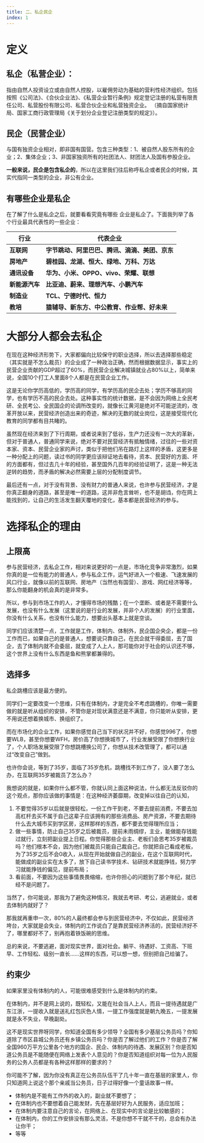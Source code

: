 ```yaml
---
title: 二、私企民企
index: 1
---
```


# 定义

## **私企（私营企业）**：

指由自然人投资设立或由自然人控股，以雇佣劳动为基础的营利性经济组织。包括按照《公司法》、《合伙企业法》、《私营企业暂行条例》规定登记注册的私营有限责任公司、私营股份有限公司、私营合伙企业和私营独资企业。 （摘自国家统计局、国家工商行政管理局《关于划分企业登记注册类型的规定》）。

## **民企（民营企业）**

与国有独资企业相对，即非国有国营。包含三种类型：1、被自然人股东所有的企业；2、集体企业；3、非国家独资所有的社团法人、财团法人及国有参股企业。

**一般来说，民企是包含私企的**，所以在这里我们往后称呼私企或者民企的时候，其实代指同一类型的企业，非公有企业。

## 有哪些企业是私企

在了解了什么是私企之后，就要看看究竟有哪些                                                        企业是私企了。下面我列举了各个行业最具代表性的一些企业：

| **行业**       | **代表企业**                                   |
| -------------- | ---------------------------------------------- |
| **互联网**     | **字节跳动、阿里巴巴、腾讯、滴滴、美团、京东** |
| **房地产**     | **碧桂园、龙湖、恒大、绿地、万科、万达**       |
| **通讯设备**   | **华为、小米、OPPO、vivo、荣耀、联想**         |
| **新能源汽车** | **比亚迪、蔚来、理想汽车、小鹏汽车**           |
| **制造业**     | **TCL、宁德时代、恒力**                        |
| **教培**       | **猿辅导、新东方、中公教育、作业帮、好未来**   |

# 大部分人都会去私企

在现在这种经济形势下，大家都偏向比较保守的职业选择，所以去选择那些稳定（其实就是不怎么裁员）的企业成了一种政治正确，然而根据数据显示，事实上的民营企业贡献的GDP超过了60%，而民营企业解决城镇就业占80%以上，简单来说，全国10个打工人里面8个人都是在民营企业工作。

这是无论你学历高低的，学历高的同学，有学历高的民企去处；学历不够高的同学，也有学历不高的民企去处。这种事实性的统计数据，是不会因为网络上全民考研、全民考公、全民国企的论调所改变的，就像长江黄河是绝对不可能逆流的，改革开放以来，民营经济创造出来的奇迹，解决的无数的就业岗位，这是接受现代化教育的同学都有目共睹的。

虽然现在经济来到了下行周期，或者说来到了低谷，生产力还没有一次大的革新，但对于普通人，普通同学来说，绝对不要对民营经济有抵触情绪，过往的一些对资本家、资本、民营企业家的声讨，类似于把他们吊在路灯上这样的矛盾，这更多是一种分配上的问题，读过书的同学更应该辩证地去看待，资本、民营好的方面、坏的方面都有，但过去几十年的经验，甚至国外几百年的经验证明了，这是一种无法逆转的趋势，而矛盾的解决必然需要上层的分配制度调节。

最后还有一点，对于没有背景、没有财力的普通人来说，也许参与民营经济，才是你真正翻身的道路，甚至是唯一的道路，这并非危言耸听，也不是胡诌，你在网上能找到的，让自己的生活发生翻天覆地的变化，基本都是民营经济的参与。

# 选择私企的理由

## 上限高

参与民营经济，去私企工作，相对来说更好的一点是，市场化竞争非常激烈，如果你真的是一位有能力的普通人，参与私企工作，运气好进入一个极速、飞速发展的风口行业，就像以前的互联网、房地产（当然也有国营）、游戏、网红经济等等，那么你能翻身的机会真的是非常多。

所以，参与到市场工作的人，才懂得市场的残酷；在一个垄断、或者是不需要什么发展，也没有什么发展（这里说的是行业的发展，并非个人的发展）的行业里面，你没有什么关系，也没有什么能力，想要出头基本上就是空谈。

同学们应该清楚一点，工作就是工作，体制内、体制外，民企国企央企，都是一份工作而已，如果自己的是普通人，想要说只靠自己，在民企就干得委屈，去了国企，去了体制内就不会委屈，就变成了人上人，那可能你对于社会的认识还不够，这个世界上没有什么东西是鱼和熊掌都兼得的。

## 选择多

私企跳槽应该是最方便的。

同学们一定要改变一个思维，只有在体制内，才是完全不考虑跳槽的，你唯一需要做的就是听从组织的安排，不管你是对现状满意还是不满意，你只能听从安排，更不用说还想着换城市、换组织了。

而在市场化的企业工作，如果你感觉自己当下的状况并不好，你感觉996了，你想要WLB，甚至你想要WFH，房价高了你想换城市了，行业发展受限了你想换行业了，个人职场发展受限了你想跳槽换公司了，你想从技术改管理了，都可以通过“改变自己”做到。

也许你会说，等到了35岁，面临了35岁危机，跳槽找不到工作了，没人要了怎么办，在互联网35岁被裁员了怎么办？

我想说的就是，如果你什么都不管，你就认同上面这种说法，什么都无法反驳你的这个观点，那你应该做的事情是：在这种经济萎靡期，改变掉以往自己的认知，

1. 不要觉得35岁以后就是很轻松，一份工作干到老，不要去提前消费，不要去加高杠杆去买不属于自己这辈子应该拥有的那些消费品、房产资源，不要去期待什么去大城市买到学区房，这样那样的东西，都不要去觉得理所应当；
2. 做一些事情，防止自己35岁之后被裁员，提前未雨绸缪，主业，能做能存钱能过就行，立刻把副业提上日程。你觉得那些企业主、老板们会思考35岁被裁员吗？他们根本不会，因为他们被裁员只能自己裁自己，你就把自己看成老板，为了35岁之后不会0收入，从现在开始就做自己的副业，在这个互联网时代，能做成的副业实在太多了，放下自己读书学技术、钻研技术就能挣钱，努力学习就能挣钱的偏见，提前布局；
3. 看前面，不要因为这些事情畏畏缩缩，也许你担心的问题到了那个年纪，就已经不是问题了。

当然了，你可能说，那我为了避免这种情况，我就去考研、考公，逃避就业，或者去体制内就好了？

那我就再重申一次，80%的人最终都会参与到民营经济中，不仅如此，民营经济垮台，大家就是会失业，体制内的工作说白了是靠民营经济养活的，民营经济好不了，哪里都好不了，别再抱着铁饭碗的思维。

总的来说，不要逃避，面对现实世界，面对社会。躺平、待遇好、工资高、下班早、工作轻松、级别一直长……这样的东西，可以想一想，但别把自己给骗了。

## 约束少

如果家里没有体制内的人，可能很难感受到什么是体制内的约束。

在体制内，并不是网上说的，既轻松，又能在社会当人上人，而且一提待遇就是广东江浙，一提收入就是送礼红包灰色人情，一提工作强度就是朝九晚五，一提发展就是永不失业，早晚副处。

这不是现实世界呀同学，你知道全国有多少领导？全国有多少基层公务员吗？你知道除了市区县城公务员还有乡镇公务员吗？你是否了解过他们的工作？你是否了解全国960万平方公里各个地方的国企、民企、体制内的待遇、发展区别？你是否知道公务员是不能随便在网络上发表个人意见的？你是否知道组织对每一位为人民服务的公务人员都是有各种这样那样的要求的？

你可能不了解，因为你没有真正在公务员队伍干了几十年一直在基层的家里人，你只知道网上说这个那个亲戚当公务员，日子过得好像一个童话故事一样。

- 体制内是不能有工作外的收入的，副业就不要想了；
- 在体制内也不要想着自己能发财，先在基层好好为人民服务，适应加班；
- 在体制内要注意自己的言论，在网络上、在现实中的言论是比较敏感的；
- 在体制内，你的工作安排没有那么灵活，不是你想不干就不干的，总会有办法让你干；
- 等等